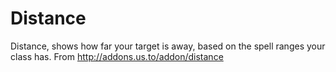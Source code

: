 # Distance
Distance, shows how far your target is away, based on the spell ranges your class has. From http://addons.us.to/addon/distance
